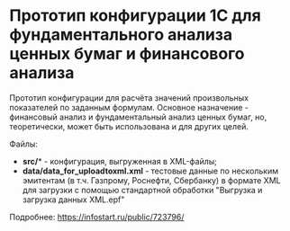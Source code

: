 # Прототип конфигурации 1С для фундаментального анализа ценных бумаг и финансового анализа

Прототип конфигурации для расчёта значений произвольных показателей по заданным формулам. Основное назначение - финансовый анализ и фундаментальный анализ ценных бумаг, но, теоретически, может быть использована и для других целей.

Файлы:
* **src/*** - конфигурация, выгруженная в XML-файлы;
* **data/data_for_uploadtoxml.xml** - тестовые данные по нескольким эмитентам (в т.ч. Газпрому, Роснефти, Сбербанку) в формате XML для загрузки с помощью стандартной обработки "Выгрузка и загрузка данных XML.epf"

Подробнее: https://infostart.ru/public/723796/
